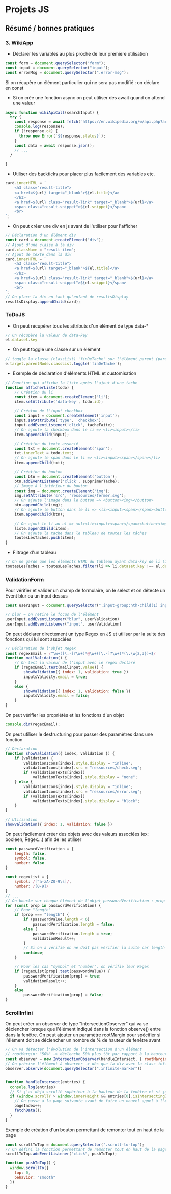 # Projets JS

## Résumé / bonnes pratiques

### 3. WikiApp
- Déclarer les variables au plus proche de leur première utilisation
```js
const form = document.querySelector("form");
const input = document.querySelector("input");
const errorMsg = document.querySelector(".error-msg");
```
Si on récupère un élément particulier qui ne sera pas modifié : on déclare en const

- Si on crée une fonction async on peut utiliser des await quand on attend une valeur
```js
async function wikiApiCall(searchInput) {
  try {
    const response = await fetch(`https://en.wikipedia.org/w/api.php?action=query&list=search&format=json&origin=*&srlimit=20&srsearch=${searchInput}`);
    console.log(response);
    if (!response.ok) {
      throw new Error(`${response.status}`);
    }
    const data = await response.json();
    // ...
  }

}
```

- Utiliser des backticks pour placer plus facilement des variables etc.
```js
card.innerHTML = `
    <h3 class="result-title">
    <a href=${url} target="_blank">${el.title}</a>
    </h3>
    <a href=${url} class="result-link" target="_blank">${url}</a>
    <span class="result-snippet">${el.snippet}</span>
    <br>
`;
```

- On peut créer une div en js avant de l'utiliser pour l'afficher
```js
// Déclaration d'un élément div
const card = document.createElement("div");
// Ajout d'une classe à la div
card.className = "result-item";
// Ajout de texte dans la div
card.innerHTML = `
    <h3 class="result-title">
    <a href=${url} target="_blank">${el.title}</a>
    </h3>
    <a href=${url} class="result-link" target="_blank">${url}</a>
    <span class="result-snippet">${el.snippet}</span>
    <br>
`;
// On place la div en tant qu'enfant de resultsDisplay
resultsDisplay.appendChild(card);
```

### ToDoJS
- On peut récupérer tous les attributs d'un élément de type data-*
```js
// On récupère la valeur de data-key
el.dataset.key
```

- On peut toggle une classe sur un élément
```js
// toggle la classe (classList) 'finDeTache' sur l'élément parent (parentNode) de la référence de l'élément (target) de l'évènement (e)
e.target.parentNode.classList.toggle('finDeTache');
```

- Exemple de déclaration d'éléments HTML et customisation
```js
// Fonction qui affiche la liste après l'ajout d'une tache
function afficherListe(todo) {
    // Création du li
    const item = document.createElement('li');
    item.setAttribute('data-key', todo.id);

    // Créaton de l'input checkbox
    const input = document.createElement('input');
    input.setAttribute('type', 'checkbox');
    input.addEventListener('click', tacheFaite);
    // On ajoute la checkbox dans le li => <li><input></li>
    item.appendChild(input);

    // Création du texte associé
    const txt = document.createElement('span');
    txt.innerText = todo.text;
    // On ajoute le span dans le li => <li><input><span></span></li>
    item.appendChild(txt);

    // Création du bouton
    const btn = document.createElement('button');
    btn.addEventListener('click', supprimerTache);
    // Image à l'intérieur du bouton
    const img = document.createElement('img');
    img.setAttribute('src', 'ressources/fermer.svg');
    // On ajoute l'image dans le button => <button><img></button>
    btn.appendChild(img);
    // On ajoute le button dans le li => <li><input><span></span><button><img></button></li>
    item.appendChild(btn);

    // On ajout le li au ul => <ul><li><input><span></span><button><img></button></li></ul>
    liste.appendChild(item);
    // On ajoute la tache dans le tableau de toutes les tâches
    toutesLesTaches.push(item);
}
```

- Filtrage d'un tableau
```js
// On ne garde que les éléments HTML du tableau ayant data-key de li (itération) différents du data-key de el 
toutesLesTaches = toutesLesTaches.filter(li => li.dataset.key !== el.dataset.key);
```

### ValidationForm
Pour vérifier et valider un champ de formulaire, on le select et on détecte un Event blur ou un input dessus
```js
const userInput = document.querySelector(".input-group:nth-child(1) input");

// blur = on retire le focus de l'élément
userInput.addEventListener("blur", userValidation)
userInput.addEventListener("input", userValidation)
```

On peut déclarer directement un type Regex en JS et utiliser par la suite des fonctions qui lui sont associées
```js
// Déclaration de l'objet Regex
const regexEmail = /^\w+([\.-]?\w+)*@\w+([\.-]?\w+)*(\.\w{2,3})+$/
function mailValidation() {
    // On test la valeur de l'input avec le regex déclaré
    if (regexEmail.test(mailInput.value)) {
        showValidation({ index: 1, validation: true })
        inputsValidity.email = true;
    }
    else {
        showValidation({ index: 1, validation: false })
        inputsValidity.email = false;
    }
}
```

On peut vérifier les propriétés et les fonctions d'un objet
```js
console.dir(regexEmail);
```

On peut utiliser le destructuring pour passer des paramètres dans une fonction
```js
// Déclaration
function showValidation({ index, validation }) {
    if (validation) {
        validationIcons[index].style.display = "inline";
        validationIcons[index].src = "ressources/check.svg";
        if (validationTexts[index])
            validationTexts[index].style.display = "none";
    } else {
        validationIcons[index].style.display = "inline";
        validationIcons[index].src = "ressources/error.svg";
        if (validationTexts[index])
            validationTexts[index].style.display = "block";
    }
}

// Utilisation
showValidation({ index: 1, validation: false })
```

On peut facilement créer des objets avec des valeurs associées (ex: booléen, Regex...) afin de les utiliser
```js
const passwordVerification = {
    length: false,
    symbol: false,
    number: false
}

const regexList = {
    symbol: /[^a-zA-Z0-9\s]/,
    number: /[0-9]/
}
// ...
// On boucle sur chaque élément de l'objet passwordVerification : prop prendra la valeur "length", "symbol" et "number" dans l'ordre
for (const prop in passwordVerification) {
    // Pour "length"
    if (prop === "length") {
        if (passwordValue.length < 6)
            passwordVerification.length = false;
        else {
            passwordVerification.length = true;
            validationResult++;
        }
        // Si on a vérifié on ne doit pas vérifier la suite car length n'a pas de Regex à tester
        continue;
    }

    // Pour les cas "symbol" et "number", on vérifie leur Regex
    if (regexList[prop].test(passwordValue)) {
        passwordVerification[prop] = true;
        validationResult++;
    }
    else
        passwordVerification[prop] = false;
}
```


### ScrollInfini
On peut créer un observer de type "IntersectionObserver" qui va se déclencher lorsque que l'élément indiqué dans la fonction observe() entre dans la fenêtre. On peut ajouter un paramètre rootMargin pour spécifier si l'élément doit se déclencher un nombre de % de hauteur de fenêtre avant
```js
// On va détecter l'évolution de l'intersection d'un élément
// rootMargin: "50%" -> déclenche 50% plus tôt par rapport à la hauteur de la fenêtre
const observer = new IntersectionObserver(handleIntersect, { rootMargin: "50%" })
// On précise l'élément à observer -> dès que la div avec la class infinite-marker rentre dans notre fenêtre
observer.observe(document.querySelector(".infinite-marker"))


function handleIntersect(entries) {
  console.log(entries)
  // Si j'ai déjà scrollé supérieur à la hauteur de la fenêtre et si je suis en train d'intersecter 
  if (window.scrollY > window.innerHeight && entries[0].isIntersecting) {
    // On passe à la page suivante avant de faire un nouvel appel à l'API et d'afficher les images suivantes
    pageIndex++;
    fetchData();
  }
}
```

Exemple de création d'un bouton permettant de remonter tout en haut de la page
```js
const scrollToTop = document.querySelector(".scroll-to-top");
// On défini la fonction permettant de remonter tout en haut de la page au bouton sélectionné
scrollToTop.addEventListener("click", pushToTop);

function pushToTop() {
  window.scrollTo({
    top: 0,
    behavior: "smooth"
  })
}
```